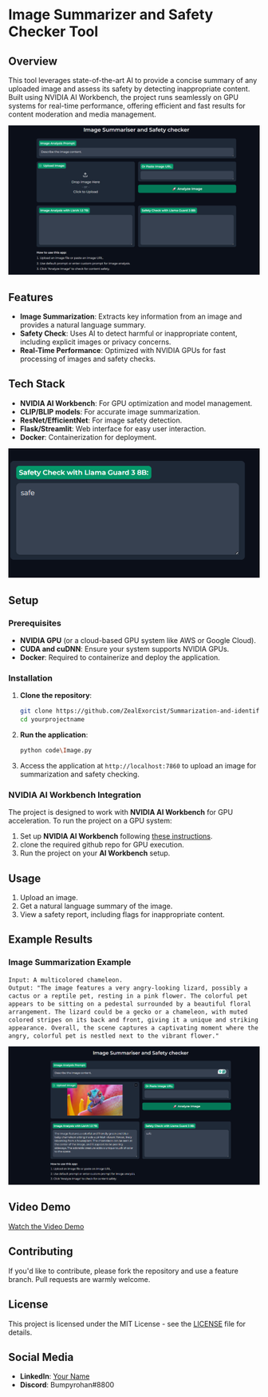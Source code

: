# Image Summarizer and Safety Checker Tool

## Overview

This tool leverages state-of-the-art AI to provide a concise summary of any uploaded image and assess its safety by detecting inappropriate content. Built using NVIDIA AI Workbench, the project runs seamlessly on GPU systems for real-time performance, offering efficient and fast results for content moderation and media management.

![Image Summarization in Action](images/basic.png) <!-- Add a screenshot showing the image summarizer interface -->

## Features

- **Image Summarization**: Extracts key information from an image and provides a natural language summary.
- **Safety Check**: Uses AI to detect harmful or inappropriate content, including explicit images or privacy concerns.
- **Real-Time Performance**: Optimized with NVIDIA GPUs for fast processing of images and safety checks.
  
## Tech Stack

- **NVIDIA AI Workbench**: For GPU optimization and model management.
- **CLIP/BLIP models**: For accurate image summarization.
- **ResNet/EfficientNet**: For image safety detection.
- **Flask/Streamlit**: Web interface for easy user interaction.
- **Docker**: Containerization for deployment.

![Image Safety Check](images/safety.png) <!-- Add a screenshot demonstrating the safety check feature -->

## Setup

### Prerequisites

- **NVIDIA GPU** (or a cloud-based GPU system like AWS or Google Cloud).
- **CUDA and cuDNN**: Ensure your system supports NVIDIA GPUs.
- **Docker**: Required to containerize and deploy the application.

### Installation

1. **Clone the repository**:
    ```bash
    git clone https://github.com/ZealExorcist/Summarization-and-identification.git
    cd yourprojectname
    ```

2. **Run the application**:
    ```bash
    python code\Image.py
    ```

3. Access the application at `http://localhost:7860` to upload an image for summarization and safety checking.

### NVIDIA AI Workbench Integration

The project is designed to work with **NVIDIA AI Workbench** for GPU acceleration. To run the project on a GPU system:

1. Set up **NVIDIA AI Workbench** following [these instructions](https://developer.nvidia.com/ai-workbench).
2. clone the required github repo for GPU execution.
3. Run the project on your **AI Workbench** setup.

## Usage

1. Upload an image.
2. Get a natural language summary of the image.
3. View a safety report, including flags for inappropriate content.

## Example Results

### Image Summarization Example
```text
Input: A multicolored chameleon.
Output: "The image features a very angry-looking lizard, possibly a cactus or a reptile pet, resting in a pink flower. The colorful pet appears to be sitting on a pedestal surrounded by a beautiful floral arrangement. The lizard could be a gecko or a chameleon, with muted colored stripes on its back and front, giving it a unique and striking appearance. Overall, the scene captures a captivating moment where the angry, colorful pet is nestled next to the vibrant flower."
```

![Example Picture](images/used.png) 

## Video Demo

[Watch the Video Demo](https://youtube.com/link_to_demo) <!-- Link to your demo video -->

## Contributing

If you'd like to contribute, please fork the repository and use a feature branch. Pull requests are warmly welcome.

## License

This project is licensed under the MIT License - see the [LICENSE](LICENSE) file for details.

## Social Media

- **LinkedIn**: [Your Name](https://linkedin.com/in/rohan-nayakanti)
- **Discord**: Bumpyrohan#8800

